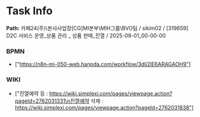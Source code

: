 # Task Info

**Path:** 카페24(주)\본사사업장\[CG]MI본부\MIH그룹\BVO팀 / sikim02 / [319659] D2C 서비스 운영_상품 관리 _ 상품 판매_진열 / 2025-09-01_00-00-00

### BPMN
- ["https://n8n-mi-050-web.hanpda.com/workflow/3dli2lE6ARAGAOH9"]

### WIKI
- ["진열예약 등 : https://wiki.simplexi.com/pages/viewpage.action?pageId=2762031331\n진열예약 삭제 : https://wiki.simplexi.com/pages/viewpage.action?pageId=2762031838"]

